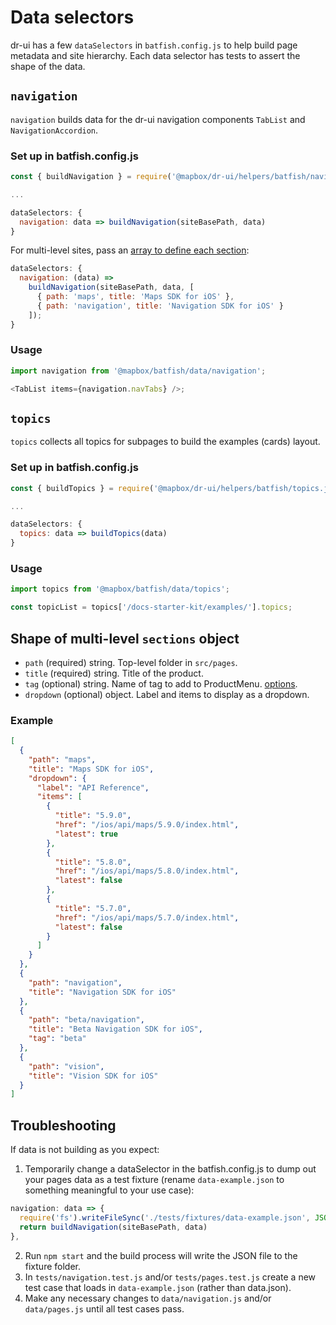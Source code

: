 # Data selectors

dr-ui has a few `dataSelectors` in `batfish.config.js` to help build page metadata and site hierarchy. Each data selector has tests to assert the shape of the data.

## `navigation`

`navigation` builds data for the dr-ui navigation components `TabList` and `NavigationAccordion`.

### Set up in batfish.config.js

```js
const { buildNavigation } = require('@mapbox/dr-ui/helpers/batfish/navigation.js');

...

dataSelectors: {
  navigation: data => buildNavigation(siteBasePath, data)
}
```

For multi-level sites, pass an [array to define each section](#shape-of-multi-level-sections-object):

```js
dataSelectors: {
  navigation: (data) =>
    buildNavigation(siteBasePath, data, [
      { path: 'maps', title: 'Maps SDK for iOS' },
      { path: 'navigation', title: 'Navigation SDK for iOS' }
    ]);
}
```

### Usage

```js
import navigation from '@mapbox/batfish/data/navigation';

<TabList items={navigation.navTabs} />;
```

## `topics`

`topics` collects all topics for subpages to build the examples (cards) layout.

### Set up in batfish.config.js

```js
const { buildTopics } = require('@mapbox/dr-ui/helpers/batfish/topics.js');

...

dataSelectors: {
  topics: data => buildTopics(data)
}
```

### Usage

```js
import topics from '@mapbox/batfish/data/topics';

const topicList = topics['/docs-starter-kit/examples/'].topics;
```

## Shape of multi-level `sections` object

- `path` (required) string. Top-level folder in `src/pages`.
- `title` (required) string. Title of the product.
- `tag` (optional) string. Name of tag to add to ProductMenu. [options](https://github.com/mapbox/dr-ui/blob/729c2efd229587571c260de6438395890894f811/src/components/product-menu/product-menu.js#L52).
- `dropdown` (optional) object. Label and items to display as a dropdown.

### Example

```JSON
[
  {
    "path": "maps",
    "title": "Maps SDK for iOS",
    "dropdown": {
      "label": "API Reference",
      "items": [
        {
          "title": "5.9.0",
          "href": "/ios/api/maps/5.9.0/index.html",
          "latest": true
        },
        {
          "title": "5.8.0",
          "href": "/ios/api/maps/5.8.0/index.html",
          "latest": false
        },
        {
          "title": "5.7.0",
          "href": "/ios/api/maps/5.7.0/index.html",
          "latest": false
        }
      ]
    }
  },
  {
    "path": "navigation",
    "title": "Navigation SDK for iOS"
  },
  {
    "path": "beta/navigation",
    "title": "Beta Navigation SDK for iOS",
    "tag": "beta"
  },
  {
    "path": "vision",
    "title": "Vision SDK for iOS"
  }
]
```

## Troubleshooting

If data is not building as you expect:

1. Temporarily change a dataSelector in the batfish.config.js to dump out your pages data as a test fixture (rename `data-example.json` to something meaningful to your use case):

```js
navigation: data => {
  require('fs').writeFileSync('./tests/fixtures/data-example.json', JSON.stringify(data, null, 2))
  return buildNavigation(siteBasePath, data)
},
```

2. Run `npm start` and the build process will write the JSON file to the fixture folder.
3. In `tests/navigation.test.js` and/or `tests/pages.test.js` create a new test case that loads in `data-example.json` (rather than data.json).
4. Make any necessary changes to `data/navigation.js` and/or `data/pages.js` until all test cases pass.
